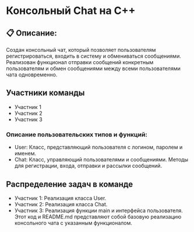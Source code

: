 
# Консольный Chat на C++

## 📋 Описание:
Создан консольный чат, который позволяет пользователям регистрироваться, входить в систему и обмениваться сообщениями. Реализован функционал отправки сообщений конкретным пользователям и обмен сообщениями между всеми пользователями чата одновременно.
## Участники команды
- Участник 1
- Участник 2
- Участник 3

###  Описание пользовательских типов и функций:
- User: Класс, представляющий пользователя с логином, паролем и именем.
- Chat: Класс, управляющий пользователями и сообщениями. Методы для регистрации, входа, отправки и рассылки сообщений.

##  Распределение задач в команде
- Участник 1: Реализация класса User.
- Участник 2: Реализация класса Chat.
- Участник 3: Реализация функции main и интерфейса пользователя.
Этот код и README.md представляют собой базовую реализацию консольного чата с указанным функционалом. 
